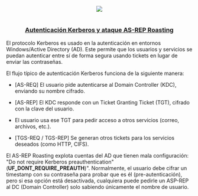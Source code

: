 <p align="center">
  <a href="https://github.com/DenverCoder1/readme-typing-svg"><img src="https://readme-typing-svg.herokuapp.com?font=Fira+Code&size=19&pause=1000&color=D1F700&width=350&lines=Ataque+de+AS-REP+Roasting"></a>
</p>

<h1 align="center"></h1>

<h3 align="center"><ins>Autenticación Kerberos y ataque AS-REP Roasting</ins></h3>

El protocolo Kerberos es usado en la autenticación en entornos Windows/Active Directory (AD). Este permite que los usuarios y servicios se puedan autenticar entre sí de forma segura usando tickets en lugar de enviar las contraseñas.

El flujo típico de autenticación Kerberos funciona de la siguiente manera:
- [AS-REQ] El usuario pide autenticarse al Domain Controller (KDC), enviando su nombre cifrado.

- [AS-REP] El KDC responde con un Ticket Granting Ticket (TGT), cifrado con la clave del usuario.

- El usuario usa ese TGT para pedir acceso a otros servicios (correo, archivos, etc.).

- [TGS-REQ / TGS-REP] Se generan otros tickets para los servicios deseados (como HTTP, CIFS).

El AS-REP Roasting explota cuentas del AD que tienen mala configuración: "Do not require Kerberos preauthentication" (**UF_DONT_REQUIRE_PREAUTH**)". Normalmente, el usuario debe cifrar un timestamp con su contraseña para probar que es él (pre-autenticación), pero si esa opción está desactivada, cualquiera puede pedirle un ASP-REP al DC (Domain Controller) solo sabiendo únicamente el nombre de usuario.
